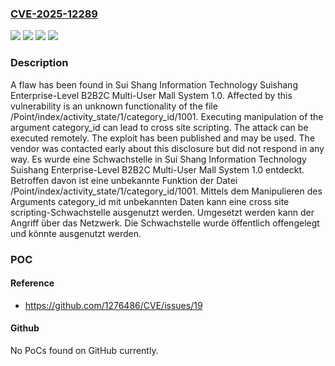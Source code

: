 ### [CVE-2025-12289](https://cve.mitre.org/cgi-bin/cvename.cgi?name=CVE-2025-12289)
![](https://img.shields.io/static/v1?label=Product&message=Suishang%20Enterprise-Level%20B2B2C%20Multi-User%20Mall%20System&color=blue)
![](https://img.shields.io/static/v1?label=Version&message=1.0%20&color=brightgreen)
![](https://img.shields.io/static/v1?label=Vulnerability&message=Code%20Injection&color=brightgreen)
![](https://img.shields.io/static/v1?label=Vulnerability&message=Cross%20Site%20Scripting&color=brightgreen)

### Description

A flaw has been found in Sui Shang Information Technology Suishang Enterprise-Level B2B2C Multi-User Mall System 1.0. Affected by this vulnerability is an unknown functionality of the file /Point/index/activity_state/1/category_id/1001. Executing manipulation of the argument category_id can lead to cross site scripting. The attack can be executed remotely. The exploit has been published and may be used. The vendor was contacted early about this disclosure but did not respond in any way.
Es wurde eine Schwachstelle in Sui Shang Information Technology Suishang Enterprise-Level B2B2C Multi-User Mall System 1.0 entdeckt. Betroffen davon ist eine unbekannte Funktion der Datei /Point/index/activity_state/1/category_id/1001. Mittels dem Manipulieren des Arguments category_id mit unbekannten Daten kann eine cross site scripting-Schwachstelle ausgenutzt werden. Umgesetzt werden kann der Angriff über das Netzwerk. Die Schwachstelle wurde öffentlich offengelegt und könnte ausgenutzt werden.

### POC

#### Reference
- https://github.com/1276486/CVE/issues/19

#### Github
No PoCs found on GitHub currently.

